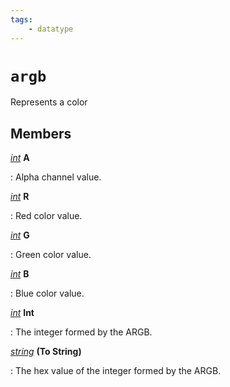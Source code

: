 ```yaml
---
tags:
    - datatype
---
```

# `argb`

Represents a color

## Members

[_int_][int] **A**

:   Alpha channel value.

[_int_][int] **R**

:   Red color value.

[_int_][int] **G**

:   Green color value.

[_int_][int] **B**

:   Blue color value.

[_int_][int] **Int**

:   The integer formed by the ARGB.

[_string_][string] **(To String)**

:   The hex value of the integer formed by the ARGB.

[int]: datatype-int.md
[string]: datatype-string.md
